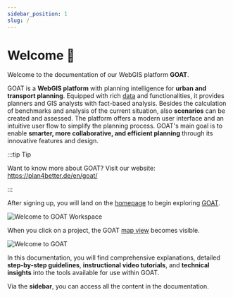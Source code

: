```yaml
---
sidebar_position: 1
slug: /
---
```


# Welcome 👋

Welcome to the documentation of our WebGIS platform **GOAT**.

GOAT is a **WebGIS platform** with planning intelligence for **urban and transport planning**. Equipped with rich [data](../data/data_basis) and functionalities, it provides planners and GIS analysts with fact-based analysis. Besides the calculation of benchmarks and analysis of the current situation, also **scenarios** can be created and assessed. The platform offers a modern user interface and an intuitive user flow to simplify the planning process. GOAT's main goal is to enable **smarter, more collaborative, and efficient planning** through its innovative features and design. 

:::tip Tip

Want to know more about GOAT? Visit our website: https://plan4better.de/en/goat/

:::

After signing up, you will land on the [homepage](../workspace/home.md) to begin exploring [GOAT](https://goat.plan4better.de/login). 

![Welcome to GOAT Workspace](/img/workspace/home/home_general.png "Geo Open Accessibility Tool - GOAT- Workspace")

When you click on a project, the GOAT [map view](../map/interface_overview.md) becomes visible.

![Welcome to GOAT](/img/welcome/welcome_2.png "Geo Open Accessibility Tool - GOAT")


In this documentation, you will find comprehensive explanations, detailed **step-by-step guidelines**, **instructional video tutorials**, and **technical insights** into the tools available for use within GOAT.

Via the **sidebar**, you can access all the content in the documentation.
